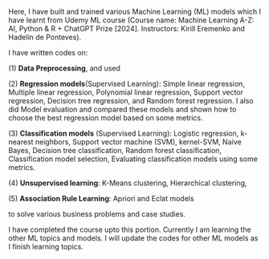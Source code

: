 Here, I have built and trained various Machine Learning (ML) models which I have learnt from Udemy ML course (Course name: Machine Learning A-Z: AI, Python & R + ChatGPT Prize [2024]. Instructors: Kirill Eremenko and Hadelin de Ponteves). 

I have written codes on:

(1) **Data Preprocessing**, and used 

(2) **Regression models**(Supervised Learning): Simple linear regression, Multiple linear regression, Polynomial linear regression, Support vector regression, Decision tree regression, and Random forest regression. I also did Model evaluation and compared these models and shown how to choose the best regression model based on some metrics.

(3) **Classification models** (Supervised Learning): Logistic regression, k-nearest neighbors, Support vector machine (SVM), kernel-SVM, Naive Bayes, Decision tree classification, Random forest classification, Classification model selection, Evaluating classification models using some metrics. 

(4) **Unsupervised learning**: K-Means clustering, Hierarchical clustering, 

(5) **Association Rule Learning**: Apriori and Eclat models

to solve various business problems and case studies. 

I have completed the course upto this portion. Currently I am learning the other ML topics and models. I will update the codes for other ML models as I finish learning topics.
